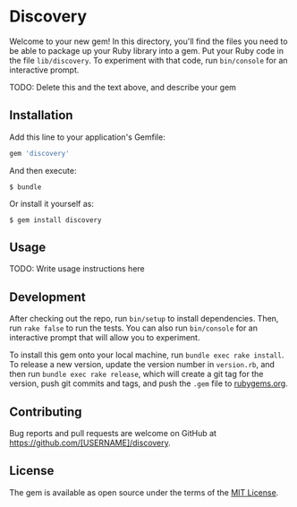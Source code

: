 # Discovery

Welcome to your new gem! In this directory, you'll find the files you need to be able to package up your Ruby library into a gem. Put your Ruby code in the file `lib/discovery`. To experiment with that code, run `bin/console` for an interactive prompt.

TODO: Delete this and the text above, and describe your gem

## Installation

Add this line to your application's Gemfile:

```ruby
gem 'discovery'
```

And then execute:

    $ bundle

Or install it yourself as:

    $ gem install discovery

## Usage

TODO: Write usage instructions here

## Development

After checking out the repo, run `bin/setup` to install dependencies. Then, run `rake false` to run the tests. You can also run `bin/console` for an interactive prompt that will allow you to experiment.

To install this gem onto your local machine, run `bundle exec rake install`. To release a new version, update the version number in `version.rb`, and then run `bundle exec rake release`, which will create a git tag for the version, push git commits and tags, and push the `.gem` file to [rubygems.org](https://rubygems.org).

## Contributing

Bug reports and pull requests are welcome on GitHub at https://github.com/[USERNAME]/discovery.


## License

The gem is available as open source under the terms of the [MIT License](http://opensource.org/licenses/MIT).

